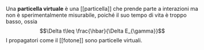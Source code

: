 Una **particella virtuale** è una [[particella]] che prende parte a interazioni ma non è sperimentalmente misurabile, poiché il suo tempo di vita è troppo basso, ossia
$$\Delta t\leq \frac{\hbar}{\Delta E_{\gamma}}$$
I propagatori come il [[fotone]] sono particelle virtuali.